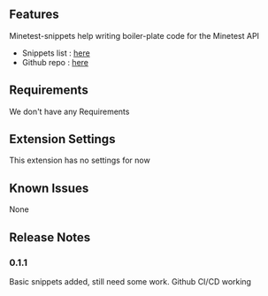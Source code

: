 
## Features

Minetest-snippets help writing boiler-plate code for the Minetest API
- Snippets list : [here](https://github.com/Nonook-3352/minetest-snippets/wiki)
- Github repo : [here](https://github.com/Nonook-3352/minetest-snippets)

## Requirements

We don't have any Requirements

## Extension Settings

This extension has no settings for now

## Known Issues

None

## Release Notes


### 0.1.1

Basic snippets added, still need some work. Github CI/CD working
